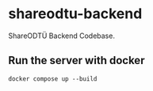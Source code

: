 # shareodtu-backend
ShareODTÜ Backend Codebase.


## Run the server with docker
```
docker compose up --build